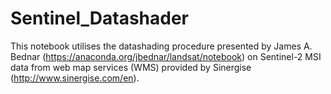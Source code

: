 # Sentinel_Datashader

This notebook utilises the datashading procedure presented by James A. Bednar (https://anaconda.org/jbednar/landsat/notebook) on Sentinel-2 MSI data from web map services (WMS) provided by Sinergise (http://www.sinergise.com/en).
